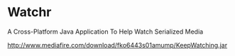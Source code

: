 # Watchr
A Cross-Platform Java Application To Help Watch Serialized Media

http://www.mediafire.com/download/fko6443s01amump/KeepWatching.jar

